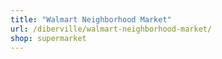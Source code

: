 ```yaml
---
title: "Walmart Neighborhood Market"
url: /diberville/walmart-neighborhood-market/
shop: supermarket
---
```

